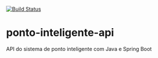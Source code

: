 [![Build Status](https://travis-ci.org/gusmaovinicius/ponto-inteligente-api.svg?branch=master)](https://travis-ci.org/gusmaovinicius/ponto-inteligente-api)
# ponto-inteligente-api
API do sistema de ponto inteligente com Java e Spring Boot
